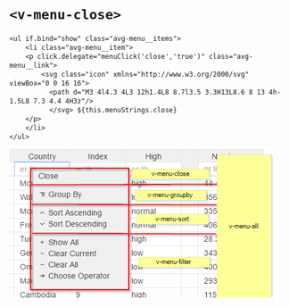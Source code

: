 # ```<v-menu-close>```


```
<ul if.bind="show" class="avg-menu__items">
    <li class="avg-menu__item">
    <p click.delegate="menuClick('close','true')" class="avg-menu__link">
        <svg class="icon" xmlns="http://www.w3.org/2000/svg" viewBox="0 0 16 16">
          <path d="M3 4l4.3 4L3 12h1.4L8 8.7l3.5 3.3H13L8.6 8 13 4h-1.5L8 7.3 4.4 4H3z"/>
          </svg> ${this.menuStrings.close}
    </p>
    </li>
</ul>
```

![](../vgridanimation/v-menu-main-types.png)


